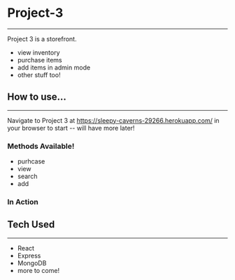 # Project-3

---

Project 3 is a storefront.

- view inventory
- purchase items
- add items in admin mode
- other stuff too!

## How to use...

---

Navigate to Project 3 at https://sleepy-caverns-29266.herokuapp.com/ in your browser to start -- will have more later!

### Methods Available!

- purhcase
- view
- search
- add

### In Action


## Tech Used

---

- React
- Express
- MongoDB
- more to come!
